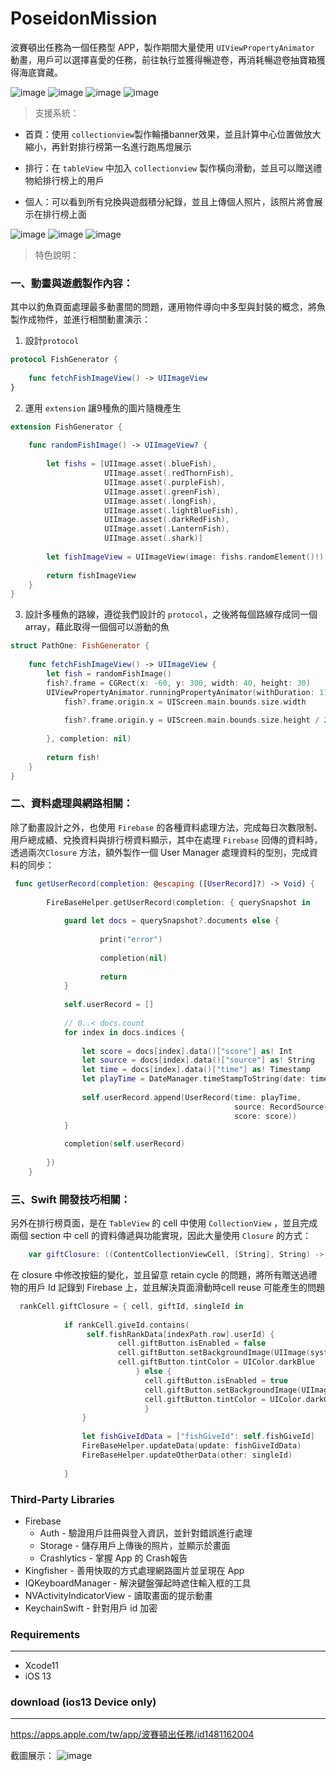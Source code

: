 # PoseidonMission
波賽頓出任務為一個任務型 APP，製作期間大量使用 `UIViewPropertyAnimator` 動畫，用戶可以選擇喜愛的任務，前往執行並獲得暢遊卷，再消耗暢遊卷抽寶箱獲得海底寶藏。

![image](https://github.com/kbl26amy/PoseidonMission/blob/master/fishing.gif?raw=true)
![image](https://github.com/kbl26amy/PoseidonMission/blob/master/map.gif?raw=true)
![image](https://github.com/kbl26amy/PoseidonMission/blob/master/exchange.gif?raw=true)
![image](https://github.com/kbl26amy/PoseidonMission/blob/master/jellyfish.gif?raw=true)


>支援系統： 
     
*  首頁：使用 `collectionview`製作輪播banner效果，並且計算中心位置做放大縮小，再針對排行榜第一名進行跑馬燈展示
     
*  排行：在 `tableView` 中加入 `collectionview` 製作橫向滑動，並且可以贈送禮物給排行榜上的用戶 
     
*  個人：可以看到所有兌換與遊戲積分紀錄，並且上傳個人照片，該照片將會展示在排行榜上面
     
![image](https://github.com/kbl26amy/PoseidonMission/blob/master/lobby_480.gif?raw=true)
![image](https://github.com/kbl26amy/PoseidonMission/blob/master/profile.gif?raw=true)
![image](https://github.com/kbl26amy/PoseidonMission/blob/master/rank.gif?raw=true)

>特色說明：

###  一、動畫與遊戲製作內容：
   
其中以釣魚頁面處理最多動畫間的問題，運用物件導向中多型與封裝的概念，將魚製作成物件，並進行相關動畫演示：

1. 設計`protocol`

```Swift
protocol FishGenerator {
    
    func fetchFishImageView() -> UIImageView
}
```
2. 運用 `extension` 讓9種魚的圖片隨機產生
```Swift 
extension FishGenerator {
    
    func randomFishImage() -> UIImageView? {
        
        let fishs = [UIImage.asset(.blueFish),
                     UIImage.asset(.redThornFish),
                     UIImage.asset(.purpleFish),
                     UIImage.asset(.greenFish),
                     UIImage.asset(.longFish),
                     UIImage.asset(.lightBlueFish),
                     UIImage.asset(.darkRedFish),
                     UIImage.asset(.LanternFish),
                     UIImage.asset(.shark)]
        
        let fishImageView = UIImageView(image: fishs.randomElement()!)
        
        return fishImageView
    }
}
```

3. 設計多種魚的路線，遵從我們設計的 `protocol`，之後將每個路線存成同一個 array，藉此取得一個個可以游動的魚
```Swift
struct PathOne: FishGenerator {
    
    func fetchFishImageView() -> UIImageView {
        let fish = randomFishImage()
        fish?.frame = CGRect(x: -60, y: 300, width: 40, height: 30)
        UIViewPropertyAnimator.runningPropertyAnimator(withDuration: 11, delay: 0, animations: {
            fish?.frame.origin.x = UIScreen.main.bounds.size.width
         
            fish?.frame.origin.y = UIScreen.main.bounds.size.height / 2
            
        }, completion: nil)
     
        return fish!
    }
}
```
###  二、資料處理與網路相關：
     
除了動畫設計之外，也使用 `Firebase` 的各種資料處理方法，完成每日次數限制、用戶總成績、兌換資料與排行榜資料顯示，其中在處理 `Firebase` 回傳的資料時，透過兩次`Closure` 方法，額外製作一個 User Manager 處理資料的型別，完成資料的同步：

```Swift
 func getUserRecord(completion: @escaping ([UserRecord]?) -> Void) {
        
        FireBaseHelper.getUserRecord(completion: { querySnapshot in
            
            guard let docs = querySnapshot?.documents else {
                    
                    print("error")
                    
                    completion(nil)
                    
                    return
            }
            
            self.userRecord = []
            
            // 0..< docs.count
            for index in docs.indices {
              
                let score = docs[index].data()["score"] as! Int
                let source = docs[index].data()["source"] as! String
                let time = docs[index].data()["time"] as! Timestamp
                let playTime = DateManager.timeStampToString(date: time, text: "yyyy-MM-dd HH:mm:ss")
        
                self.userRecord.append(UserRecord(time: playTime,
                                                  source: RecordSource(rawValue: source) ?? .loginToday,
                                                  score: score))
            }
            
            completion(self.userRecord)
            
        })
    }
```

###  三、Swift 開發技巧相關：
    
另外在排行榜頁面，是在 `TableView` 的 cell 中使用 `CollectionView` ，並且完成兩個 section 中 cell 的資料傳遞與功能實現，因此大量使用 `Closure` 的方式：

```Swift
    var giftClosure: ((ContentCollectionViewCell, [String], String) -> ())?
```
在 closure 中修改按鈕的變化，並且留意 retain cycle 的問題，將所有贈送過禮物的用戶 Id 記錄到 Firebase 上，並且解決頁面滑動時cell reuse 可能產生的問題
 
```Swift
  rankCell.giftClosure = { cell, giftId, singleId in
                
            if rankCell.giveId.contains(
                 self.fishRankData[indexPath.row].userId) {
                        cell.giftButton.isEnabled = false
                        cell.giftButton.setBackgroundImage(UIImage(systemName: "gift.fill"), for: .normal)
                        cell.giftButton.tintColor = UIColor.darkBlue
                            } else {
                              cell.giftButton.isEnabled = true
                              cell.giftButton.setBackgroundImage(UIImage(systemName: "gift"), for: .normal)
                              cell.giftButton.tintColor = UIColor.darkGray
                              }
                } 
            
                let fishGiveIdData = ["fishGiveId": self.fishGiveId]
                FireBaseHelper.updateData(update: fishGiveIdData)
                FireBaseHelper.updateOtherData(other: singleId)
                
            }
```

### Third-Party Libraries
* Firebase
     * Auth - 驗證用戶註冊與登入資訊，並針對錯誤進行處理
     * Storage - 儲存用戶上傳後的照片，並顯示於畫面
     * Crashlytics - 掌握 App 的 Crash報告
* Kingfisher - 善用快取的方式處理網路圖片並呈現在 App
* IQKeyboardManager - 解決鍵盤彈起時遮住輸入框的工具
* NVActivityIndicatorView - 讀取畫面的提示動畫
* KeychainSwift - 針對用戶 id 加密
     
### Requirements
-----------------
* Xcode11
* iOS 13

### download (ios13 Device only)
-------------------
https://apps.apple.com/tw/app/波賽頓出任務/id1481162004

截圖展示：
![image](https://github.com/kbl26amy/PoseidonMission/blob/master/app%20introduction.png?raw=true)


